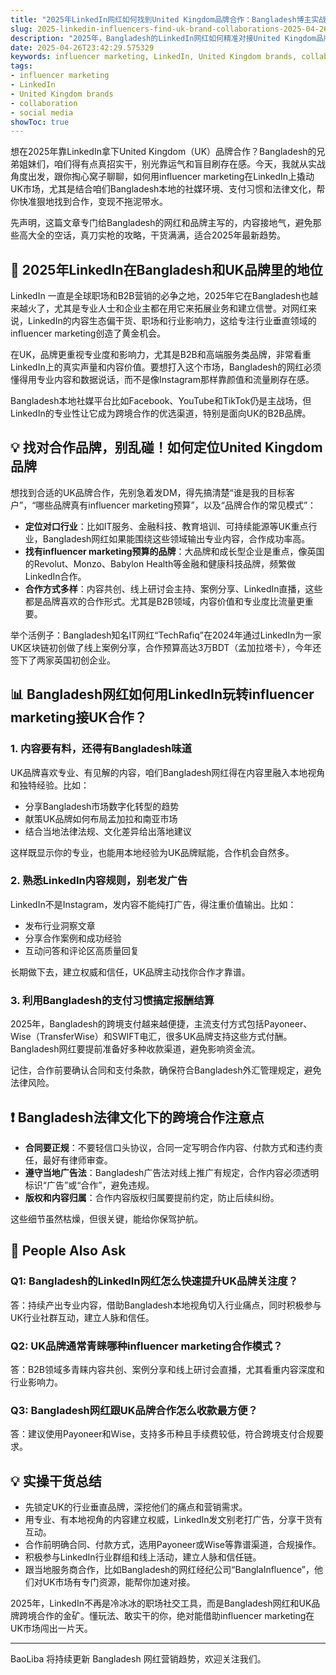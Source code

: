 ```yaml
---
title: "2025年LinkedIn网红如何找到United Kingdom品牌合作：Bangladesh博主实战指南"
slug: 2025-linkedin-influencers-find-uk-brand-collaborations-2025-04-26
description: "2025年，Bangladesh的LinkedIn网红如何精准对接United Kingdom品牌合作？本文结合本地社媒玩法、支付习惯和法律文化，教你玩转influencer marketing，拿下英伦合作。"
date: 2025-04-26T23:42:29.575329
keywords: influencer marketing, LinkedIn, United Kingdom brands, collaboration, social media
tags:
- influencer marketing
- LinkedIn
- United Kingdom brands
- collaboration
- social media
showToc: true
---
```


想在2025年靠LinkedIn拿下United Kingdom（UK）品牌合作？Bangladesh的兄弟姐妹们，咱们得有点真招实干，别光靠运气和盲目刷存在感。今天，我就从实战角度出发，跟你掏心窝子聊聊，如何用influencer marketing在LinkedIn上撬动UK市场，尤其是结合咱们Bangladesh本地的社媒环境、支付习惯和法律文化，帮你快准狠地找到合作，变现不拖泥带水。

先声明，这篇文章专门给Bangladesh的网红和品牌主写的，内容接地气，避免那些高大全的空话，真刀实枪的攻略，干货满满，适合2025年最新趋势。

## 📢 2025年LinkedIn在Bangladesh和UK品牌里的地位

LinkedIn 一直是全球职场和B2B营销的必争之地，2025年它在Bangladesh也越来越火了，尤其是专业人士和企业主都在用它来拓展业务和建立信誉。对网红来说，LinkedIn的内容生态偏干货、职场和行业影响力，这给专注行业垂直领域的influencer marketing创造了黄金机会。

在UK，品牌更重视专业度和影响力，尤其是B2B和高端服务类品牌，非常看重LinkedIn上的真实声量和内容价值。要想打入这个市场，Bangladesh的网红必须懂得用专业内容和数据说话，而不是像Instagram那样靠颜值和流量刷存在感。

Bangladesh本地社媒平台比如Facebook、YouTube和TikTok仍是主战场，但LinkedIn的专业性让它成为跨境合作的优选渠道，特别是面向UK的B2B品牌。

## 💡 找对合作品牌，别乱碰！如何定位United Kingdom品牌

想找到合适的UK品牌合作，先别急着发DM，得先搞清楚“谁是我的目标客户”，“哪些品牌真有influencer marketing预算”，以及“品牌合作的常见模式”：

- **定位对口行业**：比如IT服务、金融科技、教育培训、可持续能源等UK重点行业，Bangladesh网红如果能围绕这些领域输出专业内容，合作成功率高。  
- **找有influencer marketing预算的品牌**：大品牌和成长型企业是重点，像英国的Revolut、Monzo、Babylon Health等金融和健康科技品牌，频繁做LinkedIn合作。  
- **合作方式多样**：内容共创、线上研讨会主持、案例分享、LinkedIn直播，这些都是品牌喜欢的合作形式。尤其是B2B领域，内容价值和专业度比流量更重要。  

举个活例子：Bangladesh知名IT网红“TechRafiq”在2024年通过LinkedIn为一家UK区块链初创做了线上案例分享，合作预算高达3万BDT（孟加拉塔卡），今年还签下了两家英国初创企业。

## 📊 Bangladesh网红如何用LinkedIn玩转influencer marketing接UK合作？

### 1. 内容要有料，还得有Bangladesh味道

UK品牌喜欢专业、有见解的内容，咱们Bangladesh网红得在内容里融入本地视角和独特经验。比如：

- 分享Bangladesh市场数字化转型的趋势
- 献策UK品牌如何布局孟加拉和南亚市场
- 结合当地法律法规、文化差异给出落地建议

这样既显示你的专业，也能用本地经验为UK品牌赋能，合作机会自然多。

### 2. 熟悉LinkedIn内容规则，别老发广告

LinkedIn不是Instagram，发内容不能纯打广告，得注重价值输出。比如：

- 发布行业洞察文章
- 分享合作案例和成功经验
- 互动问答和评论区高质量回复

长期做下去，建立权威和信任，UK品牌主动找你合作才靠谱。

### 3. 利用Bangladesh的支付习惯搞定报酬结算

2025年，Bangladesh的跨境支付越来越便捷，主流支付方式包括Payoneer、Wise（TransferWise）和SWIFT电汇，很多UK品牌支持这些方式付酬。Bangladesh网红要提前准备好多种收款渠道，避免影响资金流。

记住，合作前要确认合同和支付条款，确保符合Bangladesh外汇管理规定，避免法律风险。

## ❗ Bangladesh法律文化下的跨境合作注意点

- **合同要正规**：不要轻信口头协议，合同一定写明合作内容、付款方式和违约责任，最好有律师审查。  
- **遵守当地广告法**：Bangladesh广告法对线上推广有规定，合作内容必须透明标识“广告”或“合作”，避免违规。  
- **版权和内容归属**：合作内容版权归属要提前约定，防止后续纠纷。  

这些细节虽然枯燥，但很关键，能给你保驾护航。

## 🤔 People Also Ask  

### Q1: Bangladesh的LinkedIn网红怎么快速提升UK品牌关注度？  
答：持续产出专业内容，借助Bangladesh本地视角切入行业痛点，同时积极参与UK行业社群互动，建立人脉和信任。

### Q2: UK品牌通常青睐哪种influencer marketing合作模式？  
答：B2B领域多青睐内容共创、案例分享和线上研讨会直播，尤其看重内容深度和行业影响力。

### Q3: Bangladesh网红跟UK品牌合作怎么收款最方便？  
答：建议使用Payoneer和Wise，支持多币种且手续费较低，符合跨境支付合规要求。

## 💡 实操干货总结

- 先锁定UK的行业垂直品牌，深挖他们的痛点和营销需求。
- 用专业、有本地视角的内容建立权威，LinkedIn发文别老打广告，分享干货有互动。
- 合作前明确合同、付款方式，选用Payoneer或Wise等靠谱渠道，合规操作。
- 积极参与LinkedIn行业群组和线上活动，建立人脉和信任链。
- 跟当地服务商合作，比如Bangladesh的网红经纪公司“BanglaInfluence”，他们对UK市场有专门资源，能帮你加速对接。

2025年，LinkedIn不再是冷冰冰的职场社交工具，而是Bangladesh网红和UK品牌跨境合作的金矿。懂玩法、敢实干的你，绝对能借助influencer marketing在UK市场闯出一片天。

---

BaoLiba 将持续更新 Bangladesh 网红营销趋势，欢迎关注我们。